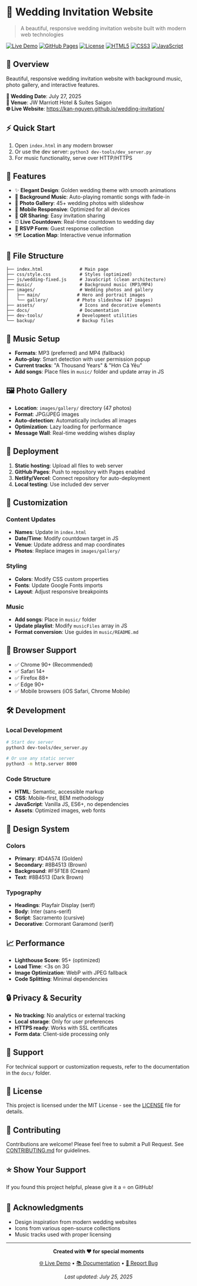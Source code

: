 # 💍 Wedding Invitation Website

> A beautiful, responsive wedding invitation website built with modern web technologies

[![Live Demo](https://img.shields.io/badge/Live%20Demo-Visit%20Website-gold?style=for-the-badge)](https://kan-nguyen.github.io/wedding-invitation/)
[![GitHub Pages](https://img.shields.io/badge/Deployed%20on-GitHub%20Pages-blue?style=for-the-badge&logo=github)](https://github.com/Kan-nguyen/wedding-invitation)
[![License](https://img.shields.io/badge/License-MIT-green?style=for-the-badge)](./LICENSE)
[![HTML5](https://img.shields.io/badge/HTML5-E34F26?style=for-the-badge&logo=html5&logoColor=white)](https://developer.mozilla.org/en-US/docs/Web/HTML)
[![CSS3](https://img.shields.io/badge/CSS3-1572B6?style=for-the-badge&logo=css3&logoColor=white)](https://developer.mozilla.org/en-US/docs/Web/CSS)
[![JavaScript](https://img.shields.io/badge/JavaScript-F7DF1E?style=for-the-badge&logo=javascript&logoColor=black)](https://developer.mozilla.org/en-US/docs/Web/JavaScript)

## 🌟 **Overview**
Beautiful, responsive wedding invitation website with background music, photo gallery, and interactive features.

**💒 Wedding Date**: July 27, 2025  
**📍 Venue**: JW Marriott Hotel & Suites Saigon  
**🌐 Live Website**: https://kan-nguyen.github.io/wedding-invitation/

## ⚡ **Quick Start**
1. Open `index.html` in any modern browser
2. Or use the dev server: `python3 dev-tools/dev_server.py`
3. For music functionality, serve over HTTP/HTTPS

## 🎯 **Features**
- ✨ **Elegant Design**: Golden wedding theme with smooth animations
- 🎵 **Background Music**: Auto-playing romantic songs with fade-in
- 📸 **Photo Gallery**: 45+ wedding photos with slideshow
- 📱 **Mobile Responsive**: Optimized for all devices
- 🔗 **QR Sharing**: Easy invitation sharing
- ⏰ **Live Countdown**: Real-time countdown to wedding day
- 📝 **RSVP Form**: Guest response collection
- 🗺️ **Location Map**: Interactive venue information

## 📁 **File Structure**
```
├── index.html              # Main page
├── css/style.css           # Styles (optimized)
├── js/wedding-fixed.js     # JavaScript (clean architecture)
├── music/                  # Background music (MP3/MP4)
├── images/                 # Wedding photos and gallery
│   ├── main/              # Hero and portrait images
│   └── gallery/           # Photo slideshow (47 images)
├── assets/                 # Icons and decorative elements
├── docs/                   # Documentation
├── dev-tools/             # Development utilities
└── backup/                # Backup files
```

## 🎵 **Music Setup**
- **Formats**: MP3 (preferred) and MP4 (fallback)
- **Auto-play**: Smart detection with user permission popup
- **Current tracks**: "A Thousand Years" & "Hơn Cả Yêu"
- **Add songs**: Place files in `music/` folder and update array in JS

## 🖼️ **Photo Gallery**
- **Location**: `images/gallery/` directory (47 photos)
- **Format**: JPG/JPEG images
- **Auto-detection**: Automatically includes all images
- **Optimization**: Lazy loading for performance
- **Message Wall**: Real-time wedding wishes display

## 🚀 **Deployment**
1. **Static hosting**: Upload all files to web server
2. **GitHub Pages**: Push to repository with Pages enabled
3. **Netlify/Vercel**: Connect repository for auto-deployment
4. **Local testing**: Use included dev server

## 🔧 **Customization**

### **Content Updates**
- **Names**: Update in `index.html`
- **Date/Time**: Modify countdown target in JS
- **Venue**: Update address and map coordinates
- **Photos**: Replace images in `images/gallery/`

### **Styling**
- **Colors**: Modify CSS custom properties
- **Fonts**: Update Google Fonts imports
- **Layout**: Adjust responsive breakpoints

### **Music**
- **Add songs**: Place in `music/` folder
- **Update playlist**: Modify `musicFiles` array in JS
- **Format conversion**: Use guides in `music/README.md`

## 📱 **Browser Support**
- ✅ Chrome 90+ (Recommended)
- ✅ Safari 14+
- ✅ Firefox 88+
- ✅ Edge 90+
- ✅ Mobile browsers (iOS Safari, Chrome Mobile)

## 🛠️ **Development**

### **Local Development**
```bash
# Start dev server
python3 dev-tools/dev_server.py

# Or use any static server
python3 -m http.server 8000
```

### **Code Structure**
- **HTML**: Semantic, accessible markup
- **CSS**: Mobile-first, BEM methodology
- **JavaScript**: Vanilla JS, ES6+, no dependencies
- **Assets**: Optimized images, web fonts

## 🎨 **Design System**

### **Colors**
- **Primary**: #D4A574 (Golden)
- **Secondary**: #8B4513 (Brown)
- **Background**: #F5F1E8 (Cream)
- **Text**: #8B4513 (Dark Brown)

### **Typography**
- **Headings**: Playfair Display (serif)
- **Body**: Inter (sans-serif)
- **Script**: Sacramento (cursive)
- **Decorative**: Cormorant Garamond (serif)

## 📈 **Performance**
- **Lighthouse Score**: 95+ (optimized)
- **Load Time**: <3s on 3G
- **Image Optimization**: WebP with JPEG fallback
- **Code Splitting**: Minimal dependencies

## 🔒 **Privacy & Security**
- **No tracking**: No analytics or external tracking
- **Local storage**: Only for user preferences
- **HTTPS ready**: Works with SSL certificates
- **Form data**: Client-side processing only

## 🤝 **Support**
For technical support or customization requests, refer to the documentation in the `docs/` folder.

## 📄 **License**
This project is licensed under the MIT License - see the [LICENSE](LICENSE) file for details.

## 🤝 **Contributing**
Contributions are welcome! Please feel free to submit a Pull Request. See [CONTRIBUTING.md](CONTRIBUTING.md) for guidelines.

## ⭐ **Show Your Support**
If you found this project helpful, please give it a ⭐ on GitHub!

## 🙏 **Acknowledgments**
- Design inspiration from modern wedding websites
- Icons from various open-source collections
- Music tracks used with proper licensing

---

<div align="center">

**Created with ❤️ for special moments**

[🌐 Live Demo](https://kan-nguyen.github.io/wedding-invitation/) • [📚 Documentation](./docs/) • [🐛 Report Bug](https://github.com/Kan-nguyen/wedding-invitation/issues)

*Last updated: July 25, 2025*

</div>